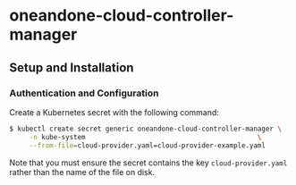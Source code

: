 # oneandone-cloud-controller-manager

## Setup and Installation

### Authentication and Configuration

Create a Kubernetes secret with the following command:

```bash
$ kubectl create secret generic oneandone-cloud-controller-manager \
     -n kube-system                                           \
     --from-file=cloud-provider.yaml=cloud-provider-example.yaml
```

Note that you must ensure the secret contains the key `cloud-provider.yaml`
rather than the name of the file on disk.
